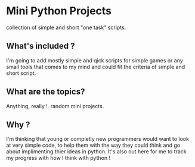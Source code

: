 # Mini Python Projects

collection of simple and short "one task" scripts.

## What's included ?

I'm going to add mostly simple and qick scripts for simple games or any small tools that comes to my mind and could fit the criteria of simple and short script.

## What are the topics?

Anything, really !. random mini projects.

## Why ?

I'm thinking that young or completly new programmers would want to look at very simple code, to help them with the way they could think and go about implimenting thier ideas in python.
It's also out here for me to track my progress with how I think with python !



